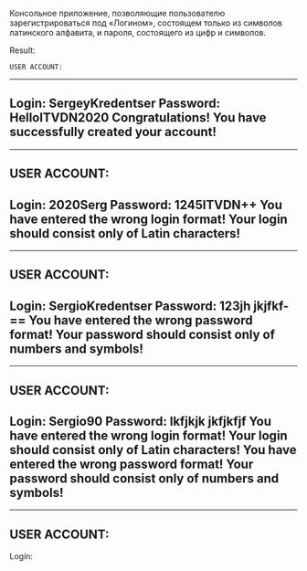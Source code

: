 ﻿Консольное приложение, позволяющие пользователю зарегистрироваться под
«Логином», состоящем только из символов латинского алфавита, и пароля, состоящего из
цифр и символов.

 Result:

    USER ACCOUNT:
------------------------------------------------------------
Login: SergeyKredentser
Password: HelloITVDN2020
Congratulations! You have successfully created your account!
------------------------------------------------------------
------------------------------------------------------------
USER ACCOUNT:
------------------------------------------------------------
Login: 2020Serg
Password: 1245ITVDN++
You have entered the wrong login format!
Your login should consist only of Latin characters!
------------------------------------------------------------
------------------------------------------------------------
USER ACCOUNT:
------------------------------------------------------------
Login: SergioKredentser
Password: 123jh jkjfkf-==
You have entered the wrong password format!
Your password should consist only of numbers and symbols!
------------------------------------------------------------
------------------------------------------------------------
USER ACCOUNT:
------------------------------------------------------------
Login: Sergio90
Password: lkfjkjk       jkfjkfjf
You have entered the wrong login format!
Your login should consist only of Latin characters!
You have entered the wrong password format!
Your password should consist only of numbers and symbols!
------------------------------------------------------------
------------------------------------------------------------
USER ACCOUNT:
------------------------------------------------------------
Login: